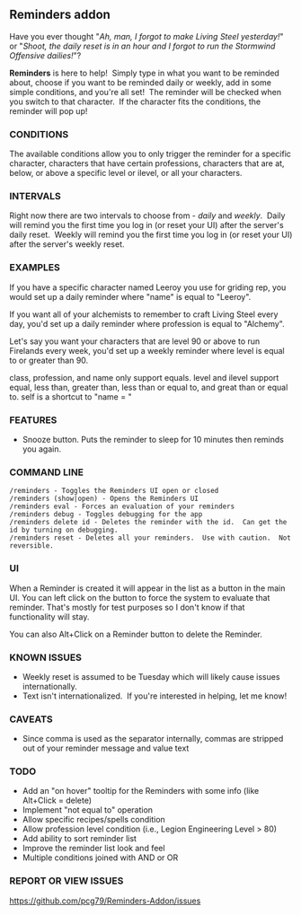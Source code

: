 ## Reminders addon

Have you ever thought "*Ah, man, I forgot to make Living Steel yesterday!*" or "*Shoot, the daily reset is in an hour and I forgot to run the Stormwind Offensive dailies!*"?

**Reminders** is here to help!  Simply type in what you want to be reminded about, choose if you want to be reminded daily or weekly, add in some simple conditions, and you're all set!  The reminder will be checked when you switch to that character.  If the character fits the conditions, the reminder will pop up!

### CONDITIONS

The available conditions allow you to only trigger the reminder for a specific character, characters that have certain professions, characters that are at, below, or above a specific level or ilevel, or all your characters.

### INTERVALS

Right now there are two intervals to choose from - *daily* and *weekly*.  Daily will remind you the first time you log in (or reset your UI) after the server's daily reset.  Weekly will remind you the first time you log in (or reset your UI) after the server's weekly reset.

### EXAMPLES

If you have a specific character named Leeroy you use for griding rep, you would set up a daily reminder where "name" is equal to "Leeroy".

If you want all of your alchemists to remember to craft Living Steel every day, you'd set up a daily reminder where profession is equal to "Alchemy".

Let's say you want your characters that are level 90 or above to run Firelands every week, you'd set up a weekly reminder where level is equal to or greater than 90.

class, profession, and name only support equals.  level and ilevel support equal, less than, greater than, less than or equal to, and great than or equal to.  self is a shortcut to "name = <name of the character that created the reminder>"

### FEATURES

* Snooze button.  Puts the reminder to sleep for 10 minutes then reminds you again.

### COMMAND LINE

```
/reminders - Toggles the Reminders UI open or closed
/reminders (show|open) - Opens the Reminders UI
/reminders eval - Forces an evaluation of your reminders
/reminders debug - Toggles debugging for the app
/reminders delete id - Deletes the reminder with the id.  Can get the id by turning on debugging.
/reminders reset - Deletes all your reminders.  Use with caution.  Not reversible.
```

### UI

When a Reminder is created it will appear in the list as a button in the main UI.  You can left click on the button to force the system to evaluate that reminder.  That's mostly for test purposes so I don't know if that functionality will stay.

You can also Alt+Click on a Reminder button to delete the Reminder.

### KNOWN ISSUES

* Weekly reset is assumed to be Tuesday which will likely cause issues internationally.
* Text isn't internationalized.  If you're interested in helping, let me know!


### CAVEATS

* Since comma is used as the separator internally, commas are stripped out of your reminder message and value text

### TODO

* Add an "on hover" tooltip for the Reminders with some info (like Alt+Click = delete)
* Implement "not equal to" operation
* Allow specific recipes/spells condition
* Allow profession level condition (i.e., Legion Engineering Level > 80)
* Add ability to sort reminder list
* Improve the reminder list look and feel
* Multiple conditions joined with AND or OR

### REPORT OR VIEW ISSUES

https://github.com/pcg79/Reminders-Addon/issues
